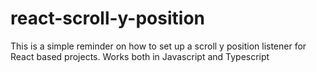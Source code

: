 # react-scroll-y-position
This is a simple reminder on how to set up a scroll y position listener for React based projects. Works both in Javascript and Typescript
